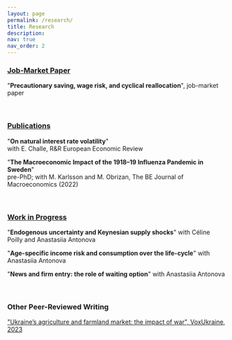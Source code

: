 ```yaml
---
layout: page
permalink: /research/
title: Research
description:
nav: true
nav_order: 2
---
```



<h3><u>Job-Market Paper</u></h3> 

"<b>Precautionary saving, wage risk, and cyclical reallocation</b>", job-market paper
<br/><br/><br/>

<h3><u>Publications</u></h3>
 
"<b>On natural interest rate volatility</b>" <br/>
with E. Challe, R&R European Economic Review

"<b>The Macroeconomic Impact of the 1918–19 Influenza Pandemic in Sweden</b>" <br/>
pre-PhD; with M. Karlsson and M. Obrizan, The BE Journal of Macroeconomics (2022)
<br/><br/><br/>

<h3><u>Work in Progress</u></h3>

"<b>Endogenous uncertainty and Keynesian supply shocks</b>" with Céline Poilly and Anastasiia Antonova

"<b>Age-specific income risk and consumption over the life-cycle</b>" with Anastasiia Antonova

"<b>News and firm entry: the role of waiting option</b>" with Anastasiia Antonova
<br/><br/><br/>

<h3>Other </u>Peer-Reviewed Writing<u></h3>

"Ukraine’s agriculture and farmland market: the impact of war", VoxUkraine, 2023 
